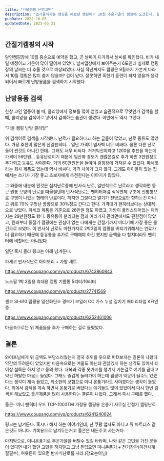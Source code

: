 ```yaml
---
title: "가을캠핑 난방고민"
description: "초가을까지는 캠핑을 해봤던 캠린이가 10월 추운가을의 캠핑에 도전한다. 철저히 준비하고 계산하여 완벽한 캠핑을 만들고 싶다. 가장 중요한 건 뭐다? 안전, 안전, 안전. 캠핑 일주일 남겨놓고 이제서야 준비하는 게으른 캠퍼. 너도 될 수 있다."
pubDate: 2022-10-05
updatedDate: 2023-03-31
---
```


## 간절기캠핑의 시작

달인캠핑장에 10월 중순으로 예약을 했고, 곧 날짜가 다가와서 날씨를 확인했다. 비가 내릴 예정이고 기온이 많이 떨어져 있었다. 날씨앱상에서 보여주는기 6도인데 실제로 캠핑장의 날씨는 더 추울 것으로 예상되었다. 사실 작년까지도 캠핑은 9월까지 가본게 다라서 10월 캠핑은 많이 춥지 않을까? 겁이 났다. 잘못하면 혹한기 훈련이 되지 않을까 생각되어서 빠르게 난방용품을 검색하기 시작했다.

## 난방용품 검색

한창 코인 열풍이 불 때, 클리앙에서 정보를 많이 얻었고 습관적으로 무엇인가 검색을 할 때, 클리앙을 검색어로 넣어서 검색하는 습관이 생겼다. 이번에도 역시 그랬다.

“가을 캠핑 난방 클리앙”

위 검색어로 검색을 시작했다. 난로가 필요하다고 하는 글들이 많았고, 난로 종류도 많았다. 가장 추천이 많은게 신일팬히터… 일단 가격이 넘사벽 너무 비싸다. 물론 다른 난로들이 싼것도 아니긴 한데.. 그래도 너무 비싸다. 거거익선이라고 1200을 추천을 하는데 가격이 56만원… 등유난로이기 때문에 일산화 경보기 괜찮은걸로 추가 하면 3만원정도 추가되고 등유도 사야한다. 거의 60만원돈을 들여야 캠핑장에 가져갈 수 있겠다. 파세코라는 회사 제품도 있는데 역시 비싸다. 가격 차이가 크지 않다. 그래도 아이들이 있는 집에서는 쓰기가 가장 좋고 초보자에게 추천한다는 이야기가 많았다.

그 와중에 내눈에 띈것은 심지난로중에 반사식 난로, 일반적으로 난로라고 생각하면 둥근 원통 모양의 난로를 떠올릴텐데 반사식난로는 팬히터처럼 직육면체 구조에 전방항으로 구멍이 나있는 형태의 난로이다. 하지만 그렇다고 열기가 전방으로만 향하는건 아니고 위로 70% 구멍난 방향으로 30%정도 간다고 한다. 가격대가 팬히터보다는 상대적으로 낮았다. 파세코 제품을 기준으로 26만원 정도 하였고, 가방이 플러스되어있는 패키지는 29만원정도 했다. 등유통이 분리되는 점과 여러가지 관리면에서도 편한점이 많았고, 원래부터 동절기 캠핑에는 관심이 없는 나에게는 간절기까지 버티기에 가장 좋은 물건으로 보였다. 이 반사식 난로도 마찬가지로 2박3일의 캠핑을 버티기위해서는 연료가 더 필요하기 때문에 등유통을 추가로 구매해야 하긴 했지만 금액을 다 합치더라도 팬히터에 비할바는 아니었다.

일단 혹시 몰라 링크는 아래 남겨둔다.

파세코 반사식난로 아이보리 + 가방 세트

https://www.coupang.com/vp/products/6743860843

노스필 1박 2일용 휴대용 캠핑 기름통 5리터/10리터

https://www.coupang.com/vp/products/27741569

센코 SI-610 캠핑용 일산화탄소 경보기 보일러 CO 가스 누설 감지기 배터리타입 KFI인증

https://www.coupang.com/vp/products/6252461006

마음속으로는 위 제품들을 추가 구매하는 걸로 들떴었다.

## 결론

와이프님에게 위 금액도 부담스러웠는지 결국 추위를 옷으로 버텨보자는 결론이 나왔다. 약간의 두려움이 있었지만 마음속으로는 겨울도 아닌데 괜찮겠지 하는 생각도 있어서 더이상 설득은 하지 않고 동의 했다. 내복과 각종 옷가지를 챙겨서 가는걸로 얘기를 끝내고 약간 허탈한 마음도 들었다. 그래도 즐겁게 놀러가야 하는데 캠핑이 악몽이 될수도 있겠다는 생각이 계속 들었고, 최소한의 보험으로 미니 온풍기라도 사야겠다는 생각이 들었다. 위에서 검색을 계속 하면서 온풍기로 버텼다는 얘기들도 많이 있었어서 다시 한번 검색을 해보았고 툴콘제품을 많이 사용한다는 결론이 나왔다. 그래서 즉시 구매를 했다.

툴콘- 미니 팬히터 우드 TCP-1000TM 가정용 캠핑용 온풍기 사무실 간절기 캠핑난로

https://www.coupang.com/vp/products/6241240624

링크는 남겨둔다. 혹시나 해서 하는 이야기인데, 난 쿠팡 업자도 아니고 뭐 파트너스 같은것도 아니다. 기록용으로 남겨두는거고 툴콘은 내돈주고 사는거다.

마지막으로, 미니온풍기로 추운가을을 버틸수 있길 바라며, 나와 같은 고민을 가진 분들이 있다면 내가 했던 고민을 하지말고 그냥 돈없으면 미니온풍기 + 전기장판(이건사계절필수), 여윳돈이 있으면 반사식난로를 사라.(강요는아님)
